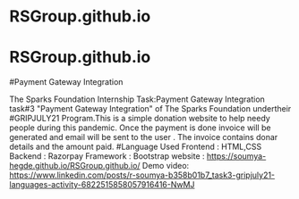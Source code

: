 # RSGroup.github.io
# RSGroup.github.io
#Payment Gateway Integration

The Sparks Foundation Internship
Task:Payment Gateway Integration
task#3 "Payment Gateway Integration" of The Sparks Foundation undertheir #GRIPJULY21 Program.This is a simple donation website to help needy people during this pandemic. Once the payment is done invoice will be generated and email will be sent to the user . The invoice contains donar details and the amount paid.
#Language Used 
Frontend : HTML,CSS
Backend : Razorpay
Framework : Bootstrap
website : https://soumya-hegde.github.io/RSGroup.github.io/ 
Demo video: https://www.linkedin.com/posts/r-soumya-b358b01b7_task3-gripjuly21-languages-activity-6822515858057916416-NwMJ
